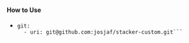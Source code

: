#### How to Use


* ```package_sources:
  git:
    - uri: git@github.com:josjaf/stacker-custom.git```